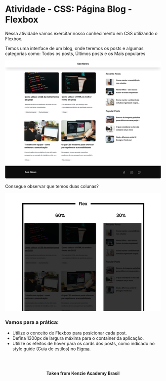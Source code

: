 <h1>Atividade - CSS: Página Blog - Flexbox</h1>

Nessa atividade vamos exercitar nosso conhecimento em CSS utilizando o Flexbox.

Temos uma interface de um blog, onde teremos os posts e algumas categorias como: Todos os posts, Últimos posts e os Mais populares

<img src="./assets/example-1.svg" alt="example 1" />

Consegue observar que temos duas colunas?

<img src="./assets/example-2.svg" alt="example 2" />

<h3>Vamos para a prática:</h3>

- Utilize o conceito de Flexbox para posicionar cada post.
- Defina 1300px de largura máxima para o container da aplicação.
- Utilize os efeitos de hover para os cards dos posts, como indicado no style guide (Guia de estilos) no <a href="https://www.figma.com/file/TfmTpNyDv7RV6ODHkRhZit/%F0%9F%92%AA-Atividade--CSS%3A-P%C3%A1gina-Blog---Flexbox?t=L74TOPDSj3s0dENf-0">Figma</a>.
<br>
<br>

<p align="center"><b>Taken from Kenzie Academy Brasil</b></p>
